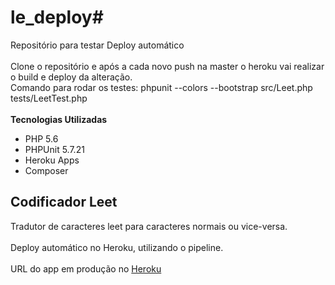 # le_deploy#
Repositório para testar Deploy automático<br /><br />
Clone o repositório e após a cada novo push na master o heroku vai realizar o build e deploy da alteração.
<br /> Comando para rodar os testes: phpunit --colors --bootstrap src/Leet.php tests/LeetTest.php
<br /><br />
**Tecnologias Utilizadas**
- PHP 5.6
- PHPUnit 5.7.21
- Heroku Apps
- Composer

## Codificador Leet ##
Tradutor de caracteres leet para caracteres normais ou vice-versa.<br /><br />
Deploy automático no Heroku, utilizando o pipeline.<br /><br />
URL do app em produção no [Heroku](https://le-deploy.herokuapp.com/)
